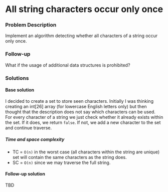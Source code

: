 # All string characters occur only once

### Problem Description

Implement an algorithm detecting whether all characters of a string occur only once.

### Follow-up

What if the usage of additional data structures is prohibited?

### Solutions

#### Base solution

I decided to create a set to store seen characters. Initially I was thinking creating an int[26] array (for lowercase English letters only) but then thought that the description does not say which characters can be used.
For every character of a string we just check whether it already exists within the set. If it does, we return `false`. If not, we add a new character to the set and continue traverse.

##### Time and space complexity
* TC = `O(n)` in the worst case (all characters within the string are unique) set will contain the same characters as the string does.
* SC = `O(n)` since we may traverse the full string.

#### Follow-up solution

TBD
